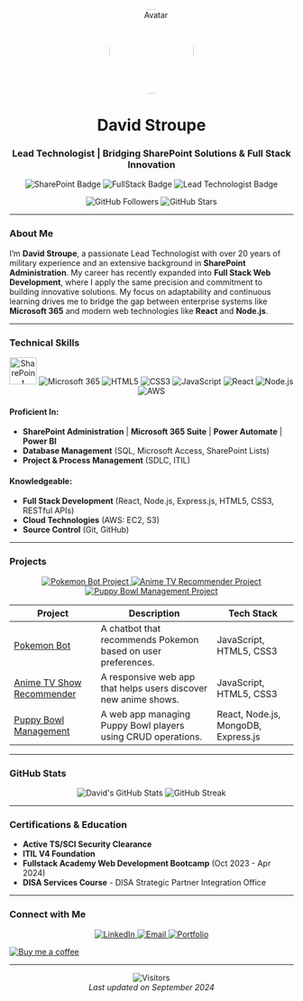 <!-- Header with Circular Avatar Image -->
<p align="center">
  <img src="https://github.com/dnstroupe/business-photo/blob/main/David%20Stroupe%20-%20HeadshotPro.png" alt="Avatar" style="border-radius:50%; width:150px;" />
</p>

<h1 align="center">David Stroupe</h1>
<h3 align="center">Lead Technologist | Bridging SharePoint Solutions & Full Stack Innovation</h3>

<!-- Profile Badges -->
<p align="center">
  <img src="https://img.shields.io/badge/-SharePoint-blue" alt="SharePoint Badge" />
  <img src="https://img.shields.io/badge/-FullStack%20Web%20Developer-green" alt="FullStack Badge" />
  <img src="https://img.shields.io/badge/-Lead%20Technologist-blue" alt="Lead Technologist Badge" />
</p>

<p align="center">
  <img src="https://img.shields.io/github/followers/dnstroupe?label=Followers&style=social" alt="GitHub Followers" />
  <img src="https://img.shields.io/github/stars/dnstroupe?label=Stars&style=social" alt="GitHub Stars" />
</p>

---

<!-- About Me Section -->
### About Me

I’m **David Stroupe**, a passionate Lead Technologist with over 20 years of military experience and an extensive background in **SharePoint Administration**. My career has recently expanded into **Full Stack Web Development**, where I apply the same precision and commitment to building innovative solutions. My focus on adaptability and continuous learning drives me to bridge the gap between enterprise systems like **Microsoft 365** and modern web technologies like **React** and **Node.js**.

---

<!-- Skills Section -->
### Technical Skills

<div align="center">
  <img src="https://img.icons8.com/?size=96&id=bVAf0kiXtJhO&format=png" alt="SharePoint" width="48" height="48" />
  <img src="https://img.icons8.com/color/48/000000/microsoft-office-2019.png" alt="Microsoft 365" />
  <img src="https://img.icons8.com/color/48/000000/html-5.png" alt="HTML5" />
  <img src="https://img.icons8.com/color/48/000000/css3.png" alt="CSS3" />
  <img src="https://img.icons8.com/color/48/000000/javascript.png" alt="JavaScript" />
  <img src="https://img.icons8.com/color/48/000000/react-native.png" alt="React" />
  <img src="https://img.icons8.com/color/48/000000/nodejs.png" alt="Node.js" />
  <img src="https://img.icons8.com/color/48/000000/amazon-web-services.png" alt="AWS" />
</div>

#### Proficient In:
- **SharePoint Administration** | **Microsoft 365 Suite** | **Power Automate** | **Power BI**
- **Database Management** (SQL, Microsoft Access, SharePoint Lists)
- **Project & Process Management** (SDLC, ITIL)

#### Knowledgeable:
- **Full Stack Development** (React, Node.js, Express.js, HTML5, CSS3, RESTful APIs)
- **Cloud Technologies** (AWS: EC2, S3)
- **Source Control** (Git, GitHub)

---

<!-- Projects Section -->
### Projects

<div align="center">
  <a href="https://dnstroupe.github.io/pokemon-bot/">
    <img src="https://img.shields.io/static/v1?label=Project&message=Pokemon%20Bot&color=blue" alt="Pokemon Bot Project" />
  </a>
  <a href="https://github.com/dnstroupe/Anime-TV-Recommender">
    <img src="https://img.shields.io/static/v1?label=Project&message=Anime%20TV%20Recommender&color=blue" alt="Anime TV Recommender Project" />
  </a>
  <a href="https://github.com/dnstroupe/PuppyBowl">
    <img src="https://img.shields.io/static/v1?label=Project&message=Puppy%20Bowl%20Management&color=blue" alt="Puppy Bowl Management Project" />
  </a>
</div>

| Project | Description | Tech Stack |
|---------|-------------|------------|
| [Pokemon Bot](https://dnstroupe.github.io/pokemon-bot/) | A chatbot that recommends Pokemon based on user preferences. | JavaScript, HTML5, CSS3 |
| [Anime TV Show Recommender](https://github.com/dnstroupe/Anime-TV-Recommender) | A responsive web app that helps users discover new anime shows. | JavaScript, HTML5, CSS3 |
| [Puppy Bowl Management](https://github.com/dnstroupe/PuppyBowl) | A web app managing Puppy Bowl players using CRUD operations. | React, Node.js, MongoDB, Express.js |

---

<!-- GitHub Stats Section -->
### GitHub Stats

<div align="center">
  <img src="https://github-readme-stats.vercel.app/api?username=dnstroupe&show_icons=true&theme=dark" alt="David's GitHub Stats" />
  <img src="https://github-readme-streak-stats.herokuapp.com/?user=dnstroupe&theme=dark" alt="GitHub Streak" />
</div>

---

<!-- Certifications and Education -->
### Certifications & Education

- **Active TS/SCI Security Clearance**
- **ITIL V4 Foundation**
- **Fullstack Academy Web Development Bootcamp** (Oct 2023 - Apr 2024)
- **DISA Services Course** - DISA Strategic Partner Integration Office

---

<!-- Connect Section -->
### Connect with Me

<div align="center">
  <a href="https://www.linkedin.com/in/david-stroupe">
    <img src="https://img.icons8.com/color/48/000000/linkedin.png" alt="LinkedIn" />
  </a>
  <a href="mailto:d.n.stroupe@gmail.com">
    <img src="https://img.icons8.com/color/48/000000/gmail.png" alt="Email" />
  </a>
  <a href="https://dnstroupe.github.io/portfolio/">
    <img src="https://img.icons8.com/color/48/000000/domain.png" alt="Portfolio" />
  </a>
</div>

[![Buy me a coffee](https://img.shields.io/badge/Buy%20Me%20a%20Coffee-%23FFDD00.svg?style=flat&logo=buy-me-a-coffee&logoColor=black)](https://www.buymeacoffee.com/dnstroupe)

---

<!-- Footer -->
<p align="center">
  <img src="https://komarev.com/ghpvc/?username=dnstroupe&style=flat-square&color=blue" alt="Visitors" />
  <br />
  <i>Last updated on September 2024</i>
</p>
